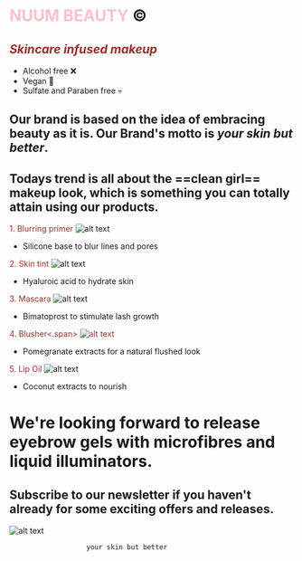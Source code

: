 # <span style="color:pink">**NUUM BEAUTY**</span>  :copyright:
## <span style="color:brown">*Skincare infused makeup*</span>
- Alcohol free :x:
- Vegan :seedling:
- Sulfate and Paraben free :skull:
## Our brand is based on the idea of embracing beauty as it is. Our Brand's motto is ***your skin but better***.
## Todays trend is all about the ==clean girl== makeup look, which is something you can totally attain using our products.
<span style="color:brown">1. Blurring primer</span>
![alt text](primer.jpg)
- Silicone base to blur lines and pores

<span style="color:brown">2. Skin tint</span>
![alt text](found.jpg)
- Hyaluroic acid to hydrate skin

<span style="color:brown">3. Mascara</span>
![alt text](mascara.jpg)
- Bimatoprost to stimulate lash growth

<span style="color:brown">4. Blusher<.span>
![alt text](tint.jpg)
- Pomegranate extracts for a natural flushed look

<span style="color:brown">5. Lip Oil</span>
![alt text](oil.jpg)
- Coconut extracts to nourish
# We're looking forward to release eyebrow gels with microfibres and liquid illuminators.
## Subscribe to our newsletter if you haven't already for some exciting offers and releases.
![alt text](nuum.jpg)

                       your skin but better
